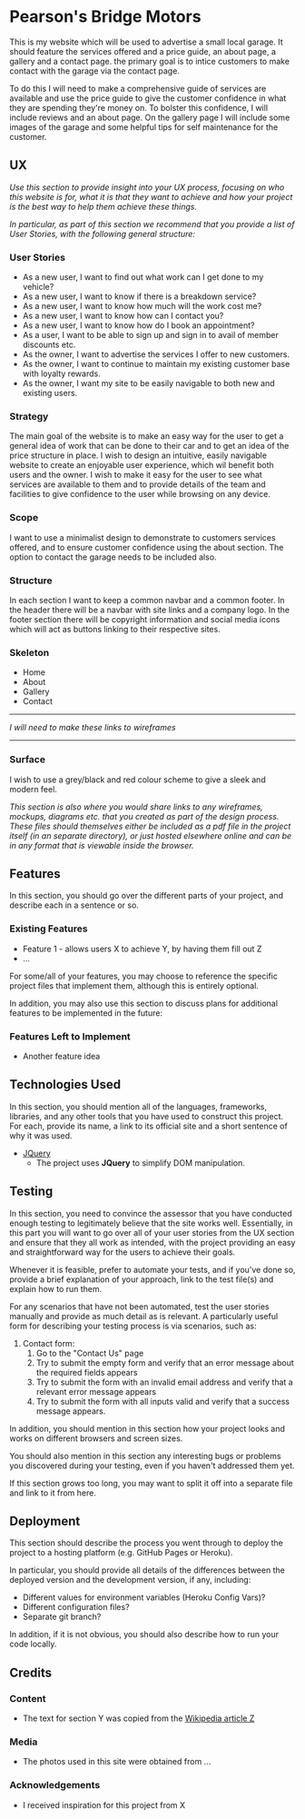 # Pearson's Bridge Motors

This is my website which will be used to advertise a small local garage.
It should feature the services offered and a price guide, an about page, a gallery and a contact page.
the primary goal is to intice customers to make contact with the garage via the contact page.

To do this I will need to make a comprehensive guide of services are available and use the price guide to give the customer confidence in what they are spending they're money on.
To bolster this confidence, I will include reviews and an about page.
On the gallery page I will include some images of the garage and some helpful tips for self maintenance for the customer.
 
## UX
 
*Use this section to provide insight into your UX process, focusing on who this website is for, what it is that they want to achieve and how your project is the best way to help them achieve these things.*

*In particular, as part of this section we recommend that you provide a list of User Stories, with the following general structure:*
### User Stories
- As a new user, I want to find out what work can I get done to my vehicle?
- As a new user, I want to know if there is a breakdown service?
- As a new user, I want to know how much will the work cost me?
- As a new user, I want to know how can I contact you?
- As a new user, I want to know how do I book an appointment?
- As a user, I want to be able to sign up and sign in to avail of member discounts etc.
- As the owner, I want to advertise the services I offer to new customers.
- As the owner, I want to continue to maintain my existing customer base with loyalty rewards.
- As the owner, I want my site to be easily navigable to both new and existing users.

### Strategy
The main goal of the website is to make an easy way for the user to get a general idea of work that can be done to their car and to get an idea of the price structure in place.
I wish to design an intuitive, easily navigable website to create an enjoyable user experience, which wil benefit both users and the owner.
I wish to make it easy for the user to see what services are available to them and to provide details of the team and facilities to give confidence to the user while browsing on any device.

### Scope
I want to use a minimalist design to demonstrate to customers services offered,
and to ensure customer confidence using the about section.
The option to contact the garage needs to be included also.

### Structure
In each section I want to keep a common navbar and a common footer.
In the header there will be a navbar with site links and a company logo.
In the footer section there will be copyright information and social media icons which will act as buttons linking to their respective sites.

### Skeleton 
- Home
- About 
- Gallery 
- Contact 
***
*I will need to make these links to wireframes*
***

### Surface 
I wish to use a grey/black and red colour scheme to give a sleek and modern feel.

*This section is also where you would share links to any wireframes, mockups, diagrams etc. that you created as part of the design process. These files should themselves either be included as a pdf file in the project itself (in an separate directory), or just hosted elsewhere online and can be in any format that is viewable inside the browser.*

## Features

In this section, you should go over the different parts of your project, and describe each in a sentence or so.
 
### Existing Features
- Feature 1 - allows users X to achieve Y, by having them fill out Z
- ...

For some/all of your features, you may choose to reference the specific project files that implement them, although this is entirely optional.

In addition, you may also use this section to discuss plans for additional features to be implemented in the future:

### Features Left to Implement
- Another feature idea

## Technologies Used

In this section, you should mention all of the languages, frameworks, libraries, and any other tools that you have used to construct this project. For each, provide its name, a link to its official site and a short sentence of why it was used.

- [JQuery](https://jquery.com)
    - The project uses **JQuery** to simplify DOM manipulation.


## Testing

In this section, you need to convince the assessor that you have conducted enough testing to legitimately believe that the site works well. Essentially, in this part you will want to go over all of your user stories from the UX section and ensure that they all work as intended, with the project providing an easy and straightforward way for the users to achieve their goals.

Whenever it is feasible, prefer to automate your tests, and if you've done so, provide a brief explanation of your approach, link to the test file(s) and explain how to run them.

For any scenarios that have not been automated, test the user stories manually and provide as much detail as is relevant. A particularly useful form for describing your testing process is via scenarios, such as:

1. Contact form:
    1. Go to the "Contact Us" page
    2. Try to submit the empty form and verify that an error message about the required fields appears
    3. Try to submit the form with an invalid email address and verify that a relevant error message appears
    4. Try to submit the form with all inputs valid and verify that a success message appears.

In addition, you should mention in this section how your project looks and works on different browsers and screen sizes.

You should also mention in this section any interesting bugs or problems you discovered during your testing, even if you haven't addressed them yet.

If this section grows too long, you may want to split it off into a separate file and link to it from here.

## Deployment

This section should describe the process you went through to deploy the project to a hosting platform (e.g. GitHub Pages or Heroku).

In particular, you should provide all details of the differences between the deployed version and the development version, if any, including:
- Different values for environment variables (Heroku Config Vars)?
- Different configuration files?
- Separate git branch?

In addition, if it is not obvious, you should also describe how to run your code locally.


## Credits

### Content
- The text for section Y was copied from the [Wikipedia article Z](https://en.wikipedia.org/wiki/Z)

### Media
- The photos used in this site were obtained from ...

### Acknowledgements

- I received inspiration for this project from X